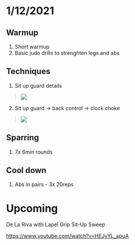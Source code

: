 # 1/12/2021

## Warmup

1. Short warmup
2. Basic judo drills to strenghten legs and abs

## Techniques

1. Sit up guard details

> [![](https://img.youtube.com/vi/hHwOIH7_hVk/0.jpg)](https://www.youtube.com/watch?v=hHwOIH7_hVk)

2. Sit up guard → back control → clock choke

> [![](https://img.youtube.com/vi/9_YachW28wI/0.jpg)](https://www.youtube.com/watch?v=9_YachW28wI)

## Sparring
1. 7x 6min rounds

## Cool down
1. Abs in pairs - 3x 20reps

# Upcoming 

De La Riva with Lapel Grip Sit-Up Sweep

https://www.youtube.com/watch?v=HEJyYL_apuA


